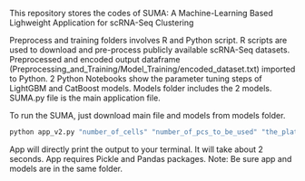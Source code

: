 This repository stores the codes of SUMA: A Machine-Learning Based Lighweight Application for scRNA-Seq Clustering


Preprocess and training folders involves R and Python script. R scripts are used to download and pre-process publicly available scRNA-Seq datasets.
Preprocessed and encoded output dataframe (Preprocessing_and_Training/Model_Training/encoded_dataset.txt) imported to Python.
2 Python Notebooks show the parameter tuning steps of LightGBM and CatBoost models.
Models folder includes the 2 models.
SUMA.py file is the main application file.

To run the SUMA, just download main file and models from models folder.


```bash
python app_v2.py "number_of_cells" "number_of_pcs_to_be_used" "the_platform_type(1 for Droplet, 0 for Spike-based)"
```

App will directly print the output to your terminal. It will take about 2 seconds.
App requires Pickle and Pandas packages. 
Note: Be sure app and models are in the same folder.

